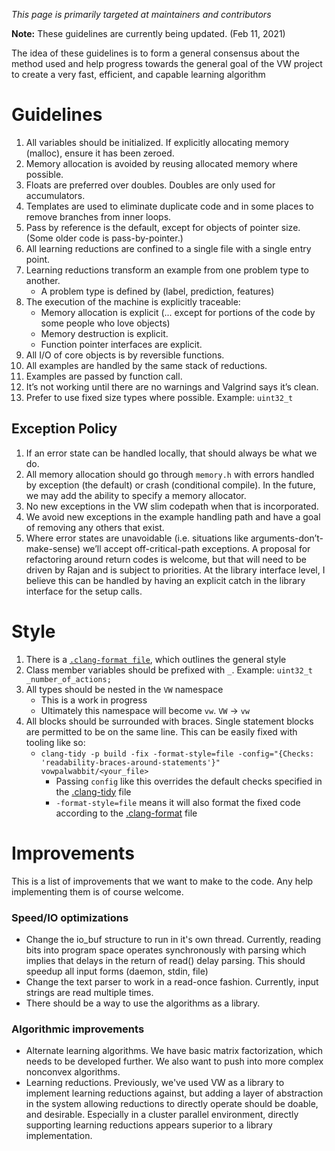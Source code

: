 _This page is primarily targeted at maintainers and contributors_ 

**Note:** These guidelines are currently being updated. (Feb 11, 2021)

The idea of these guidelines is to form a general consensus about the method used and help progress towards the general goal of the VW project to create a very fast, efficient, and capable learning algorithm

# Guidelines

1. All variables should be initialized. If explicitly allocating memory (malloc), ensure it has been zeroed.
2. Memory allocation is avoided by reusing allocated memory where possible. 
3. Floats are preferred over doubles.   Doubles are only used for accumulators.
4. Templates are used to eliminate duplicate code and in some places to remove branches from inner loops.
5. Pass by reference is the default, except for objects of pointer size.  (Some older code is pass-by-pointer.)
6. All learning reductions are confined to a single file with a single entry point. 
7. Learning reductions transform an example from one problem type to another.  
    * A problem type is defined by (label, prediction, features)
8. The execution of the machine is explicitly traceable:
    * Memory allocation is explicit (... except for portions of the code by some people who love objects)
    * Memory destruction is explicit.
    * Function pointer interfaces are explicit.
9. All I/O of core objects is by reversible functions.
10. All examples are handled by the same stack of reductions.  
11. Examples are passed by function call.  
12. It’s not working until there are no warnings and Valgrind says it’s clean.
13. Prefer to use fixed size types where possible. Example: `uint32_t`

## Exception Policy
1. If an error state can be handled locally, that should always be what we do.  
2. All memory allocation should go through `memory.h` with errors handled by exception (the default) or crash (conditional compile).  In the future, we may add the ability to specify a memory allocator.
3. No new exceptions in the VW slim codepath when that is incorporated.  
4. We avoid new exceptions in the example handling path and have a goal of removing any others that exist. 
5. Where error states are unavoidable (i.e. situations like arguments-don’t-make-sense) we’ll accept off-critical-path exceptions.  A proposal for refactoring around return codes is welcome, but that will need to be driven by Rajan and is subject to priorities.  At the library interface level, I believe this can be handled by having an explicit catch in the library interface for the setup calls.

# Style
1. There is a [`.clang-format file`](https://github.com/VowpalWabbit/vowpal_wabbit/blob/master/.clang-format), which outlines the general style
2. Class member variables should be prefixed with `_`. Example: `uint32_t _number_of_actions;`
3. All types should be nested in the `VW` namespace
    - This is a work in progress
    - Ultimately this namespace will become `vw`. `VW` -> `vw`
4. All blocks should be surrounded with braces. Single statement blocks are permitted to be on the same line. This can be easily fixed with tooling like so:
    - `clang-tidy -p build -fix -format-style=file -config="{Checks: 'readability-braces-around-statements'}" vowpalwabbit/<your_file>`
        - Passing `config` like this overrides the default checks specified in the [.clang-tidy](https://github.com/VowpalWabbit/vowpal_wabbit/blob/master/.clang-tidy) file
        - `-format-style=file` means it will also format the fixed code according to the [.clang-format](https://github.com/VowpalWabbit/vowpal_wabbit/blob/master/.clang-format) file

# Improvements

This is a list of improvements that we want to make to the code.  Any help implementing them is of course welcome.  

### Speed/IO optimizations
- Change the io_buf structure to run in it's own thread.  Currently, reading bits into program space operates synchronously with parsing which implies that delays in the return of read() delay parsing.  This should speedup all input forms (daemon, stdin, file)
- Change the text parser to work in a read-once fashion.  Currently, input strings are read multiple times.
- There should be a way to use the algorithms as a library.

### Algorithmic improvements
- Alternate learning algorithms.  We have basic matrix factorization, which needs to be developed further.  We also want to push into more complex nonconvex algorithms.
- Learning reductions.  Previously, we've used VW as a library to implement learning reductions against, but adding a layer of abstraction in the system allowing reductions to directly operate should be doable, and desirable.  Especially in a cluster parallel environment, directly supporting learning reductions appears superior to a library implementation.


